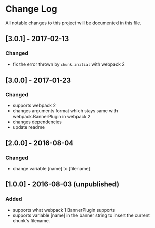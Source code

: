 # Change Log

All notable changes to this project will be documented in this file.

## [3.0.1] - 2017-02-13
### Changed
- fix the error thrown by `chunk.initial` with webpack 2

## [3.0.0] - 2017-01-23
### Changed
- supports webpack 2
- changes arguments format which stays same with webpack.BannerPlugin in webpack 2
- changes dependencies
- update readme

## [2.0.0] - 2016-08-04
### Changed
- change variable [name] to [filename]

## [1.0.0] - 2016-08-03 (unpublished)
### Added
- supports what webpack 1 BannerPlugin supports
- supports variable [name] in the banner string to insert the current chunk's filename.